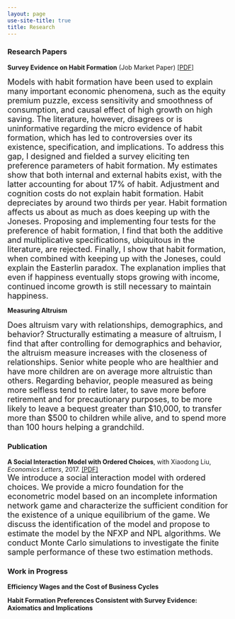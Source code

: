 ```yaml
---
layout: page
use-site-title: true
title: Research
---
```


### Research Papers
**Survey Evidence on Habit Formation** (Job Market Paper) [[PDF]](/research/habit_survey/survey_evidence_on_habit_formation.pdf)  

<font size="4">Models with habit formation have been used to explain many important economic phenomena, such as the equity premium puzzle, excess sensitivity and smoothness of consumption, and causal effect of high growth on high saving. The literature, however, disagrees or is uninformative regarding the micro evidence of habit formation, which has led to controversies over its existence, specification, and implications. To address this gap, I designed and fielded a survey eliciting ten preference parameters of habit formation. My estimates show that both internal and external habits exist, with the latter accounting for about 17% of habit. Adjustment and cognition costs do not explain habit formation. Habit depreciates by around two thirds per year. Habit formation affects us about as much as does keeping up with the Joneses. Proposing and implementing four tests for the preference of habit formation, I find that both the additive and multiplicative specifications, ubiquitous in the literature, are rejected. Finally, I show that habit formation, when combined with keeping up with the Joneses, could explain the Easterlin paradox. The explanation implies that even if happiness eventually stops growing with income, continued income growth is still necessary to maintain happiness.</font>


**Measuring Altruism**

<font size="4">Does altruism vary with relationships, demographics, and behavior? Structurally estimating a measure of altruism, I find that after controlling for demographics and behavior, the altruism measure increases with the closeness of relationships. Senior white people who are healthier and have more children are on average more altruistic than others. Regarding behavior, people measured as being more selfless tend to retire later, to save more before retirement and for precautionary purposes, to be more likely to leave a bequest greater than $10,000, to transfer more than $500 to children while alive, and to spend more than 100 hours helping a grandchild.</font>

### Publication
**A Social Interaction Model with Ordered Choices**, with Xiaodong Liu, *Economics Letters*, 2017. [[PDF]](/research/ordered_choice/social_interactions_with_ordered_choices.pdf)  
<font size="4">We introduce a social interaction model with ordered choices. We provide a micro foundation
for the econometric model based on an incomplete information network game and characterize the sufficient condition for the existence of a unique equilibrium of the game. We discuss the identification of the model and propose to estimate the model by the NFXP and NPL algorithms. We conduct Monte Carlo simulations to investigate the finite sample performance of these two estimation methods.</font>

### Work in Progress

**Efficiency Wages and the Cost of Business Cycles**

**Habit Formation Preferences Consistent with Survey Evidence: Axiomatics and Implications**


